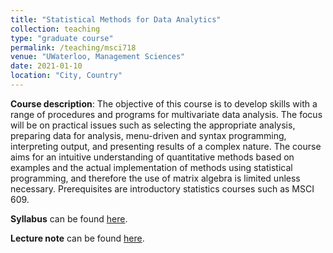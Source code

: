 ```yaml
---
title: "Statistical Methods for Data Analytics"
collection: teaching
type: "graduate course"
permalink: /teaching/msci718
venue: "UWaterloo, Management Sciences"
date: 2021-01-10
location: "City, Country"
---
```

**Course description**: The objective of this course is to develop skills with a range of procedures and programs for multivariate data analysis. The focus will be on practical issues such as selecting the appropriate analysis, preparing data for analysis, menu-driven and syntax programming, interpreting output, and presenting results of a complex nature. The course aims for an intuitive understanding of quantitative methods based on examples and the actual implementation of methods using statistical programming, and therefore the use of matrix algebra is limited unless necessary. Prerequisites are  introductory statistics courses such as MSCI 609. 

**Syllabus** can be found [here](http://yangjh2612.github.io/files/MSCI718_Syllabus(Yang).pdf).

**Lecture note** can be found [here](http://yangjh2612.github.io/files/qda_lecture_note.pdf).
